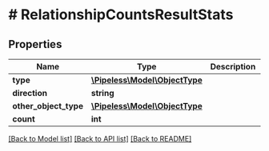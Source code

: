 # # RelationshipCountsResultStats

## Properties

Name | Type | Description | Notes
------------ | ------------- | ------------- | -------------
**type** | [**\Pipeless\Model\ObjectType**](ObjectType.md) |  | 
**direction** | **string** |  | 
**other_object_type** | [**\Pipeless\Model\ObjectType**](ObjectType.md) |  | 
**count** | **int** |  | 

[[Back to Model list]](../../README.md#documentation-for-models) [[Back to API list]](../../README.md#documentation-for-api-endpoints) [[Back to README]](../../README.md)


